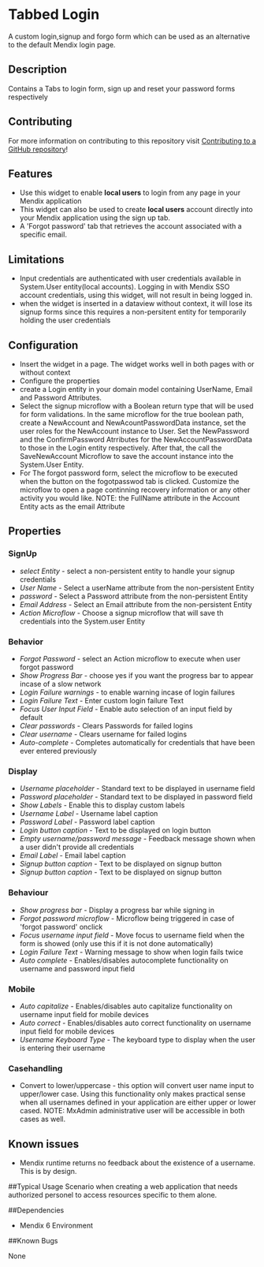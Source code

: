# Tabbed Login
A custom login,signup and forgo form which can be used as an alternative to the default Mendix login page.

## Description
Contains a Tabs to login form, sign up and reset your password forms respectively

## Contributing
For more information on contributing to this repository visit [Contributing to a GitHub repository](https://github.com/sendimarvin/Tabbed-login.git)!

## Features
- Use this widget to enable **local users** to login from any page in your Mendix application
- This widget can also be used to create **local users** account directly into your Mendix application using the sign up tab.
- A 'Forgot password' tab that retrieves the account associated with a specific email.

## Limitations
- Input credentials are authenticated with user credentials available in System.User entity(local accounts). Logging in with Mendix SSO account credentials, using this widget, will not result in being logged in.
- when the widget is inserted in a dataview without context, it will lose its signup forms since this requires a non-persitent entity for temporarily holding the user credentials

## Configuration
- Insert the widget in a page. The widget works well in both pages with or without context
- Configure the properties
- create a Login entity in your domain model containing UserName, Email and Password Attributes.
- Select the signup microflow with a Boolean return type that will be used for form validations. In the same microflow for the true boolean path, create a NewAccount and NewAcountPasswordData instance, set the user roles for the NewAccount instance to User. Set the NewPassword and the ConfirmPassword Atrributes for the NewAccountPasswordData to those in the Login entity respectively. After that, the call the SaveNewAccount Microflow to save the account instance into the System.User Entity.
-  For The forgot password form, select the microflow to be executed when the button on the fogotpasswod tab is clicked. Customize the microflow to open a page continning recovery information or any other activity you would like.
NOTE: the FullName attribute in the Account Entity acts as the email Attribute

## Properties

### SignUp
* *select Entity* - select a non-persistent entity to handle your signup credentials
* *User Name* - Select a userName attribute from the non-persistent Entity
* *password* - Select a Password attribute from the non-persistent Entity
* *Email Address* - Select an Email attribute from the non-persistent Entity
* *Action Microflow* - Choose a signup microflow that will save th credentials into the System.user Entity

### Behavior
* *Forgot Password* - select an Action microflow to execute when user forgot password
* *Show Progress Bar* - choose yes if you want the progress bar to appear incase of a slow network
* *Login Failure warnings* - to enable warning incase of login failures
* *Login Failure Text* - Enter custom login failure Text
* *Focus User Input Field* - Enable auto selection of an input field by default
* *Clear passwords* - Clears Passwords for failed logins
* *Clear username* - Clears username for failed logins
* *Auto-complete* - Completes automatically for credentials that have been ever entered previously

### Display
* *Username placeholder* - Standard text to be displayed in username field
* *Password placeholder* - Standard text to be displayed in password field
* *Show Labels* - Enable this to display custom labels
* *Username Label* - Username label caption
* *Password Label* - Password label caption
* *Login button caption* - Text to be displayed on login button
* *Empty username/password message* - Feedback message shown when a user didn't provide all credentials
* *Email Label* - Email label caption
* *Signup button caption* - Text to be displayed on signup button
* *Signup button caption* - Text to be displayed on signup button

### Behaviour
* *Show progress bar* - Display a progress bar while signing in
* *Forgot password microflow* - Microflow being triggered in case of 'forgot password' onclick
* *Focus username input field* - Move focus to username field when the form is showed (only use this if it is not done automatically)
* *Login Failure Text* - Warning message to show when login fails twice
* *Auto complete* - Enables/disables autocomplete functionality on username and password input field

### Mobile
* *Auto capitalize* - Enables/disables auto capitalize functionality on username input field for mobile devices
* *Auto correct* - Enables/disables auto correct functionality on username input field for mobile devices
* *Username Keyboard Type* - The keyboard type to display when the user is entering their username

### Casehandling
* Convert to lower/uppercase - this option will convert user name input to upper/lower case. Using this functionality only makes practical sense when all usernames defined in your application are either upper or lower cased.
NOTE: MxAdmin administrative user will be accessible in both cases as well.

## Known issues
- Mendix runtime returns no feedback about the existence of a username. This is by design.


##Typical Usage Scenario
when creating a web application that needs authorized personel to access resources specific to them alone.

##Dependencies
- Mendix 6 Environment

##Known Bugs

None